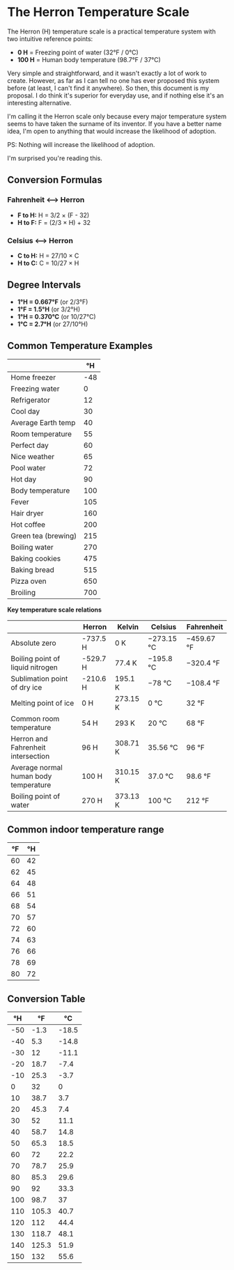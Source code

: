 # The Herron Temperature Scale

The Herron (H) temperature scale is a practical temperature system with two intuitive reference points:

- **0 H** = Freezing point of water (32°F / 0°C)
- **100 H** = Human body temperature (98.7°F / 37°C)

Very simple and straightforward, and it wasn't exactly a lot of work to create. However, as far as I can tell no one has ever proposed this system before (at least, I can't find it anywhere). So then, this document is my proposal. I do think it's superior for everyday use, and if nothing else it's an interesting alternative. 

I'm calling it the Herron scale only because every major temperature system seems to have taken the surname of its inventor. If you have a better name idea, I'm open to anything that would increase the likelihood of adoption.

PS: Nothing will increase the likelihood of adoption.

I'm surprised you're reading this.

## Conversion Formulas

### Fahrenheit ⟷ Herron
- **F to H:** H = 3/2 × (F - 32)
- **H to F:** F = (2/3 × H) + 32

### Celsius ⟷ Herron
- **C to H:** H = 27/10 × C
- **H to C:** C = 10/27 × H

## Degree Intervals

- **1°H = 0.667°F** (or 2/3°F)
- **1°F = 1.5°H** (or 3/2°H)
- **1°H = 0.370°C** (or 10/27°C)
- **1°C = 2.7°H** (or 27/10°H)

## Common Temperature Examples

|                     | °H  |
|---------------------|-----|
| Home freezer        | -48 |
| Freezing water      | 0   |
| Refrigerator        | 12  |
| Cool day            | 30  |
| Average Earth temp  | 40  |
| Room temperature    | 55  |
| Perfect day         | 60  |
| Nice weather        | 65  |
| Pool water          | 72  |
| Hot day             | 90  |
| Body temperature    | 100 |
| Fever               | 105 |
| Hair dryer          | 160 |
| Hot coffee          | 200 |
| Green tea (brewing) | 215 |
| Boiling water       | 270 |
| Baking cookies      | 475 |
| Baking bread        | 515 |
| Pizza oven          | 650 |
| Broiling            | 700 |


**Key temperature scale relations**

|                                       | Herron   | Kelvin   | Celsius    | Fahrenheit |
|---------------------------------------|----------|----------|------------|------------|
| Absolute zero                         | -737.5 H | 0 K      | −273.15 °C | −459.67 °F |
| Boiling point of liquid nitrogen      | -529.7 H | 77.4 K   | −195.8 °C  | −320.4 °F  |
| Sublimation point of dry ice          | -210.6 H | 195.1 K  | −78 °C     | −108.4 °F  |
| Melting point of ice                  | 0 H      | 273.15 K | 0 °C       | 32 °F      |
| Common room temperature               | 54 H     | 293 K    | 20 °C      | 68 °F      |
| Herron and Fahrenheit intersection    | 96 H     | 308.71 K | 35.56 °C   | 96 °F      |
| Average normal human body temperature | 100 H    | 310.15 K | 37.0 °C    | 98.6 °F    |
| Boiling point of water                | 270 H    | 373.13 K | 100 °C     | 212 °F     |

## Common indoor temperature range

| °F | °H |
|----|----|
| 60 | 42 |
| 62 | 45 |
| 64 | 48 |
| 66 | 51 |
| 68 | 54 |
| 70 | 57 |
| 72 | 60 |
| 74 | 63 |
| 76 | 66 |
| 78 | 69 |
| 80 | 72 |

## Conversion Table

| °H  | °F    | °C    |
|-----|-------|-------|
| -50 | -1.3  | -18.5 |
| -40 | 5.3   | -14.8 |
| -30 | 12    | -11.1 |
| -20 | 18.7  | -7.4  |
| -10 | 25.3  | -3.7  |
| 0   | 32    | 0     |
| 10  | 38.7  | 3.7   |
| 20  | 45.3  | 7.4   |
| 30  | 52    | 11.1  |
| 40  | 58.7  | 14.8  |
| 50  | 65.3  | 18.5  |
| 60  | 72    | 22.2  |
| 70  | 78.7  | 25.9  |
| 80  | 85.3  | 29.6  |
| 90  | 92    | 33.3  |
| 100 | 98.7  | 37    |
| 110 | 105.3 | 40.7  |
| 120 | 112   | 44.4  |
| 130 | 118.7 | 48.1  |
| 140 | 125.3 | 51.9  |
| 150 | 132   | 55.6  |
